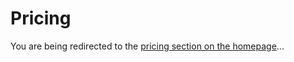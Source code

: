 # Pricing

<script>
  window.location.href = "/#pricing";
</script>

You are being redirected to the [pricing section on the homepage](/#pricing)...